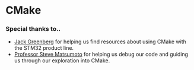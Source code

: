 # CMake

### Special thanks to..
- [Jack Greenberg](https://github.com/jack-greenberg) for helping us find resources about using CMake with the STM32 product line.
- [Professor Steve Matsumoto](https://github.com/syclops) for helping us debug our code and guiding us through our exploration into CMake.
